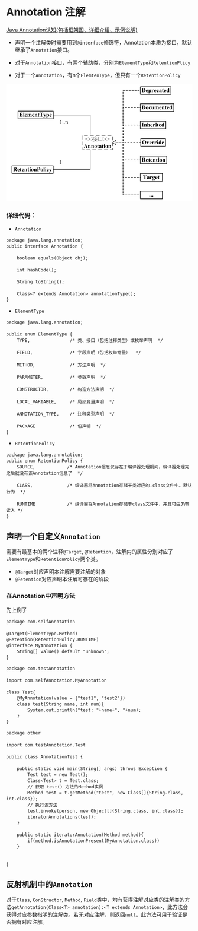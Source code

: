 # Annotation 注解 
[Java Annotation认知(包括框架图、详细介绍、示例说明)](https://www.cnblogs.com/skywang12345/p/3344137.html)
- 声明一个注解类时需要用到`@interface`修饰符，Annotation本质为接口，默认继承了`Annotation`接口。

- 对于`Annotation`接口，有两个辅助类，分别为`ElementType`和`RetentionPlicy`

- 对于一个`Annotation`，有n个`ElemtenType`，但只有一个`RetentionPolicy`

![关系图](../.local/static/2019/4/3/1557914268720.1557914268825.png)

### 详细代码：
- `Annotation`
```
package java.lang.annotation;
public interface Annotation {

    boolean equals(Object obj);

    int hashCode();

    String toString();

    Class<? extends Annotation> annotationType();
}
```
- `ElementType`
```
package java.lang.annotation;

public enum ElementType {
    TYPE,               /* 类、接口（包括注释类型）或枚举声明  */

    FIELD,              /* 字段声明（包括枚举常量）  */

    METHOD,             /* 方法声明  */

    PARAMETER,          /* 参数声明  */

    CONSTRUCTOR,        /* 构造方法声明  */

    LOCAL_VARIABLE,     /* 局部变量声明  */

    ANNOTATION_TYPE,    /* 注释类型声明  */

    PACKAGE             /* 包声明  */
}
```
- `RetentionPolicy`
```
package java.lang.annotation;
public enum RetentionPolicy {
    SOURCE,            /* Annotation信息仅存在于编译器处理期间，编译器处理完之后就没有该Annotation信息了  */

    CLASS,             /* 编译器将Annotation存储于类对应的.class文件中。默认行为  */

    RUNTIME            /* 编译器将Annotation存储于class文件中，并且可由JVM读入 */
}
```
## 声明一个自定义`Annotation`
需要有最基本的两个注释`@Target`, `@Retention`，注解内的属性分别对应了`ElementType`和`RetentionPolicy`两个类。
- `@Target`对应声明本注解需要注解的对象
- `@Retention`对应声明本注解可存在的阶段

### 在Annotation中声明方法
先上例子
```
package com.selfAnnotation

@Target(ElementType.Method)
@Retention(RetentionPolicy.RUNTIME)
@interface MyAnnotation {
    String[] value() default "unknown";
}
```
```
package com.testAnnotation

import com.selfAnnotation.MyAnnotation

class Test{
    @MyAnnotation(value = {"test1", "test2"})
    class test(String name, int num){
        System.out.println("test: "+name+", "+num);
    }
}
```
```
package other

import com.testAnnotation.Test

public class AnnotationTest {

    public static void main(String[] args) throws Exception {
        Test test = new Test();
        Class<Test> t = Test.class;
        // 获取 test() 方法的Method实例
        Method test = t.getMethod("test", new Class[]{String.class, int.class});
        // 执行该方法
        test.invoke(person, new Object[]{String.class, int.class});        
        iteratorAnnotations(test);
    }

    public static iteratorAnnotation(Method method){
        if(method.isAnnotationPresent(MyAnnotation.class))
    }
    
    
}
```


## 反射机制中的`Annotation`
对于`Class`, `ConStructor`, `Method`, `Field`类中，均有获得注解对应类的注解类的方法`getAnnotation(Class<T> annotation):<T extends Annotation>`，此方法会获得对应参数指明的注解类。若无对应注解，则返回`null`。此方法可用于验证是否拥有对应注解。